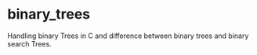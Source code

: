 # binary_trees
Handling binary Trees in C and difference between binary trees and binary search Trees.
